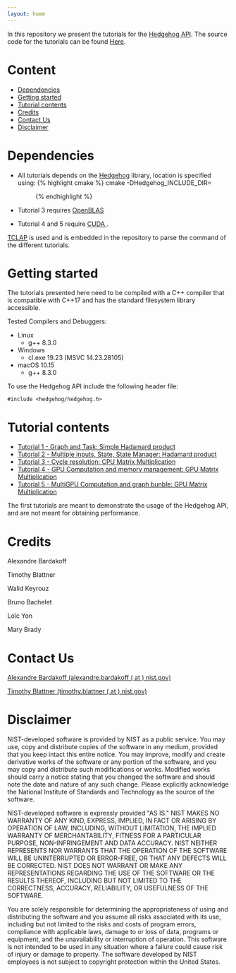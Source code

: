 ```yaml
---
layout: home
---
```


In this repository we present the tutorials for the [Hedgehog API](https://github.com/usnistgov/hedgehog). The source code for the tutorials can be found [Here](https://github.com/usnistgov/hedgehog-Tutorials).

# Content
- [Dependencies](#dependencies)
- [Getting started](#getting-started)
- [Tutorial contents](#tutorial-contents)
- [Credits](#credits)
- [Contact Us](#contact-us)
- [Disclaimer](#disclaimer)

# Dependencies
- All tutorials depends on the [Hedgehog](https://github.com/usnistgov/hedgehog) library, location is specified using: 
{% highlight cmake %}
cmake -DHedgehog_INCLUDE_DIR=<dir>
{% endhighlight %}

- Tutorial 3 requires <a href="http://www.openblas.net/" rel="external">OpenBLAS </a>
- Tutorial 4 and 5 require <a href="https://developer.nvidia.com/cuda-zone" rel="external">CUDA </a>.

<a href="http://tclap.sourceforge.net/" rel="external">TCLAP</a> is used and is embedded in the repository to parse the command of the
 different tutorials.

# Getting started
The tutorials presented here need to be compiled with a C++ compiler that is compatible with C++17 and has the standard filesystem library accessible. 

Tested Compilers and Debuggers:
- Linux
  + g++ 8.3.0
- Windows
  + cl.exe 19.23 (MSVC 14.23.28105)
- macOS 10.15
  + g++ 8.3.0

To use the Hedgehog API include the following header file:
```
#include <hedgehog/hedgehog.h>
```
# Tutorial contents
- [Tutorial 1 - Graph and Task: Simple Hadamard product](tutorials/tutorial1.html)
- [Tutorial 2 - Multiple inputs, State, State Manager: Hadamard product](tutorials/tutorial2.html)
- [Tutorial 3 - Cycle resolution: CPU Matrix Multiplication](tutorials/tutorial3.html)
- [Tutorial 4 - GPU Computation and memory management: GPU Matrix Multiplication](tutorials/tutorial4.html)
- [Tutorial 5 - MultiGPU Computation and graph bunble: GPU Matrix Multiplication](tutorials/tutorial5.html)

The first tutorials are meant to demonstrate the usage of the Hedgehog API, and are not meant for obtaining performance. 

# Credits

Alexandre Bardakoff

Timothy Blattner

Walid Keyrouz

Bruno Bachelet

Loïc Yon

Mary Brady

# Contact Us

<a target="_blank" href="mailto:alexandre.bardakoff@nist.gov">Alexandre Bardakoff (alexandre.bardakoff ( at ) nist.gov)</a>

<a target="_blank" href="mailto:timothy.blattner@nist.gov">Timothy Blattner (timothy.blattner ( at ) nist.gov)</a>

# Disclaimer

NIST-developed software is provided by NIST as a public service. You may use, copy and distribute copies of the software in any medium, provided that you keep intact this entire notice. You may improve, modify and create derivative works of the software or any portion of the software, and you may copy and distribute such modifications or works. Modified works should carry a notice stating that you changed the software and should note the date and nature of any such change. Please explicitly acknowledge the National Institute of Standards and Technology as the source of the software.

NIST-developed software is expressly provided "AS IS." NIST MAKES NO WARRANTY OF ANY KIND, EXPRESS, IMPLIED, IN FACT OR ARISING BY OPERATION OF LAW, INCLUDING, WITHOUT LIMITATION, THE IMPLIED WARRANTY OF MERCHANTABILITY, FITNESS FOR A PARTICULAR PURPOSE, NON-INFRINGEMENT AND DATA ACCURACY. NIST NEITHER REPRESENTS NOR WARRANTS THAT THE OPERATION OF THE SOFTWARE WILL BE UNINTERRUPTED OR ERROR-FREE, OR THAT ANY DEFECTS WILL BE CORRECTED. NIST DOES NOT WARRANT OR MAKE ANY REPRESENTATIONS REGARDING THE USE OF THE SOFTWARE OR THE RESULTS THEREOF, INCLUDING BUT NOT LIMITED TO THE CORRECTNESS, ACCURACY, RELIABILITY, OR USEFULNESS OF THE SOFTWARE.

You are solely responsible for determining the appropriateness of using and distributing the software and you assume all risks associated with its use, including but not limited to the risks and costs of program errors, compliance with applicable laws, damage to or loss of data, programs or equipment, and the unavailability or interruption of operation. This software is not intended to be used in any situation where a failure could cause risk of injury or damage to property. The software developed by NIST employees is not subject to copyright protection within the United States.

